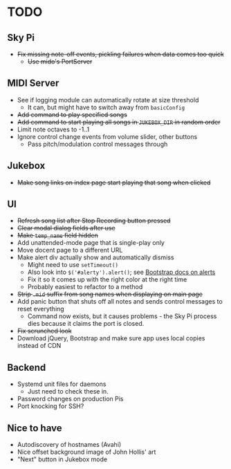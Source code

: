# TODO

## Sky Pi
* ~~Fix missing note-off events, pickling failures when data comes too quick~~
    * ~~Use mido's PortServer~~

## MIDI Server
* See if logging module can automatically rotate at size threshold
    * It can, but might have to switch away from `basicConfig`
* ~~Add command to play specified songs~~
* ~~Add command to start playing all songs in `JUKEBOX_DIR` in random order~~
* Limit note octaves to -1..1
* Ignore control change events from volume slider, other buttons
    * Pass pitch/modulation control messages through

## Jukebox
* ~~Make song links on index page start playing that song when clicked~~

## UI
* ~~Refresh song list after Stop Recording button pressed~~
* ~~Clear modal dialog fields after use~~
* ~~Make `temp_name` field hidden~~
* Add unattended-mode page that is single-play only
* Move docent page to a different URL
* Make alert div actually show and automatically dismiss
    * Might need to use `setTimeout()`
    * Also look into `$('#alerty').alert()`; see [Bootstrap docs on alerts](https://getbootstrap.com/docs/4.0/components/alerts/)
    * Fix it so it comes up with the right color at the right time
    * Probably easiest to refactor to a method
* ~~Strip `.mid` suffix from song names when displaying on main page~~
* Add panic button that shuts off all notes and sends control messages to reset everything
    * Command now exists, but it causes problems - the Sky Pi process dies because it claims the port is closed.
* ~~Fix scrunched look~~
* Download jQuery, Bootstrap and make sure app uses local copies instead of CDN

## Backend
* Systemd unit files for daemons
    * Just need to check these in.
* Password changes on production Pis
* Port knocking for SSH?

## Nice to have
* Autodiscovery of hostnames (Avahi)
* Nice offset background image of John Hollis' art
* "Next" button in Jukebox mode
